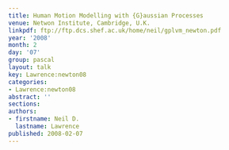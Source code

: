 ```yaml
---
title: Human Motion Modelling with {G}aussian Processes
venue: Netwon Institute, Cambridge, U.K.
linkpdf: ftp://ftp.dcs.shef.ac.uk/home/neil/gplvm_newton.pdf
year: '2008'
month: 2
day: '07'
group: pascal
layout: talk
key: Lawrence:newton08
categories:
- Lawrence:newton08
abstract: ''
sections: 
authors:
- firstname: Neil D.
  lastname: Lawrence
published: 2008-02-07
---
```

